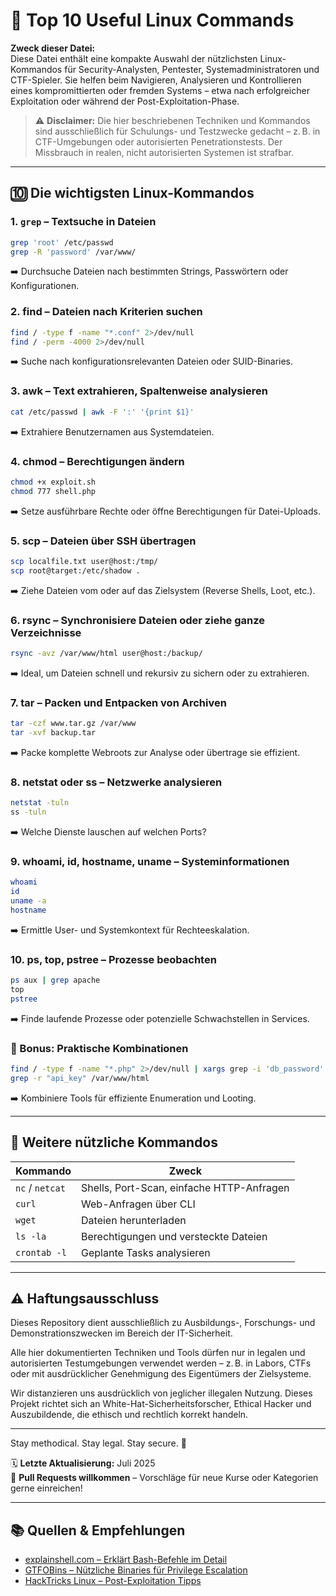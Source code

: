 # 🧰 Top 10 Useful Linux Commands

**Zweck dieser Datei:**  
Diese Datei enthält eine kompakte Auswahl der nützlichsten Linux-Kommandos für Security-Analysten, Pentester, Systemadministratoren und CTF-Spieler. Sie helfen beim Navigieren, Analysieren und Kontrollieren eines kompromittierten oder fremden Systems – etwa nach erfolgreicher Exploitation oder während der Post-Exploitation-Phase.

> ⚠️ **Disclaimer:** Die hier beschriebenen Techniken und Kommandos sind ausschließlich für Schulungs- und Testzwecke gedacht – z. B. in CTF-Umgebungen oder autorisierten Penetrationstests. Der Missbrauch in realen, nicht autorisierten Systemen ist strafbar.

---

## 🔟 Die wichtigsten Linux-Kommandos

### 1. `grep` – Textsuche in Dateien

```bash
grep 'root' /etc/passwd
grep -R 'password' /var/www/
```
➡️ Durchsuche Dateien nach bestimmten Strings, Passwörtern oder Konfigurationen.

### 2. find – Dateien nach Kriterien suchen

```bash
find / -type f -name "*.conf" 2>/dev/null
find / -perm -4000 2>/dev/null
```
➡️ Suche nach konfigurationsrelevanten Dateien oder SUID-Binaries.

### 3. awk – Text extrahieren, Spaltenweise analysieren

```bash
cat /etc/passwd | awk -F ':' '{print $1}'
```
➡️ Extrahiere Benutzernamen aus Systemdateien.

### 4. chmod – Berechtigungen ändern

```bash
chmod +x exploit.sh
chmod 777 shell.php
```
➡️ Setze ausführbare Rechte oder öffne Berechtigungen für Datei-Uploads.

### 5. scp – Dateien über SSH übertragen

```bash
scp localfile.txt user@host:/tmp/
scp root@target:/etc/shadow .
```
➡️ Ziehe Dateien vom oder auf das Zielsystem (Reverse Shells, Loot, etc.).

### 6. rsync – Synchronisiere Dateien oder ziehe ganze Verzeichnisse

```bash
rsync -avz /var/www/html user@host:/backup/
```
➡️ Ideal, um Dateien schnell und rekursiv zu sichern oder zu extrahieren.

### 7. tar – Packen und Entpacken von Archiven

```bash
tar -czf www.tar.gz /var/www
tar -xvf backup.tar
```
➡️ Packe komplette Webroots zur Analyse oder übertrage sie effizient.

### 8. netstat oder ss – Netzwerke analysieren

```bash
netstat -tuln
ss -tuln
```
➡️ Welche Dienste lauschen auf welchen Ports?

### 9. whoami, id, hostname, uname – Systeminformationen

```bash
whoami
id
uname -a
hostname
```
➡️ Ermittle User- und Systemkontext für Rechteeskalation.

### 10. ps, top, pstree – Prozesse beobachten

```bash
ps aux | grep apache
top
pstree
```
➡️ Finde laufende Prozesse oder potenzielle Schwachstellen in Services.

### 🧪 Bonus: Praktische Kombinationen

```bash
find / -type f -name "*.php" 2>/dev/null | xargs grep -i 'db_password'
grep -r "api_key" /var/www/html
```
➡️ Kombiniere Tools für effiziente Enumeration und Looting.

--- 

## 📎 Weitere nützliche Kommandos

| Kommando        | Zweck                                     |
| --------------- | ----------------------------------------- |
| `nc` / `netcat` | Shells, Port-Scan, einfache HTTP-Anfragen |
| `curl`          | Web-Anfragen über CLI                     |
| `wget`          | Dateien herunterladen                     |
| `ls -la`        | Berechtigungen und versteckte Dateien     |
| `crontab -l`    | Geplante Tasks analysieren                |


---

## ⚠️ Haftungsausschluss

Dieses Repository dient ausschließlich zu Ausbildungs-, Forschungs- und Demonstrationszwecken im Bereich der IT-Sicherheit.

Alle hier dokumentierten Techniken und Tools dürfen nur in legalen und autorisierten Testumgebungen verwendet werden – z. B. in Labors, CTFs oder mit ausdrücklicher Genehmigung des Eigentümers der Zielsysteme.

Wir distanzieren uns ausdrücklich von jeglicher illegalen Nutzung.
Dieses Projekt richtet sich an White-Hat-Sicherheitsforscher, Ethical Hacker und Auszubildende, die ethisch und rechtlich korrekt handeln.

--- 

Stay methodical. Stay legal. Stay secure. 🔐

🗓️ **Letzte Aktualisierung:** Juli 2025  
🤝 **Pull Requests willkommen** – Vorschläge für neue Kurse oder Kategorien gerne einreichen!

---

## 📚 Quellen & Empfehlungen
- [explainshell.com – Erklärt Bash-Befehle im Detail](https://explainshell.com/)
- [GTFOBins – Nützliche Binaries für Privilege Escalation](https://gtfobins.github.io/)
- [HackTricks Linux – Post-Exploitation Tipps](https://book.hacktricks.xyz/linux-hardening/)